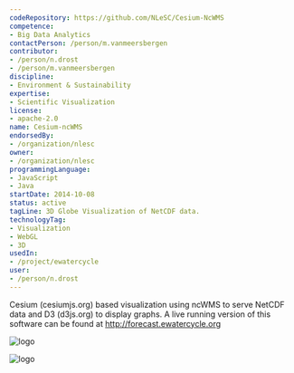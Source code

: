 ```yaml
---
codeRepository: https://github.com/NLeSC/Cesium-NcWMS
competence:
- Big Data Analytics
contactPerson: /person/m.vanmeersbergen
contributor:
- /person/n.drost
- /person/m.vanmeersbergen
discipline:
- Environment & Sustainability
expertise:
- Scientific Visualization
license:
- apache-2.0
name: Cesium-ncWMS
endorsedBy:
- /organization/nlesc
owner:
- /organization/nlesc
programmingLanguage:
- JavaScript
- Java
startDate: 2014-10-08
status: active
tagLine: 3D Globe Visualization of NetCDF data.
technologyTag:
- Visualization
- WebGL
- 3D
usedIn:
- /project/ewatercycle
user:
- /person/n.drost
---
```

Cesium (cesiumjs.org) based visualization using ncWMS to serve NetCDF data and D3 (d3js.org) to display graphs.
A live running version of this software can be found at http://forecast.ewatercycle.org

![logo](https://github.com/NLeSC/Cesium-NcWMS/raw/master/DOC/images/ewa-saturation.png "Screenshot 1")

![logo](https://github.com/NLeSC/Cesium-NcWMS/raw/master/DOC/images/ewa-discharge.png "Screenshot 2")
